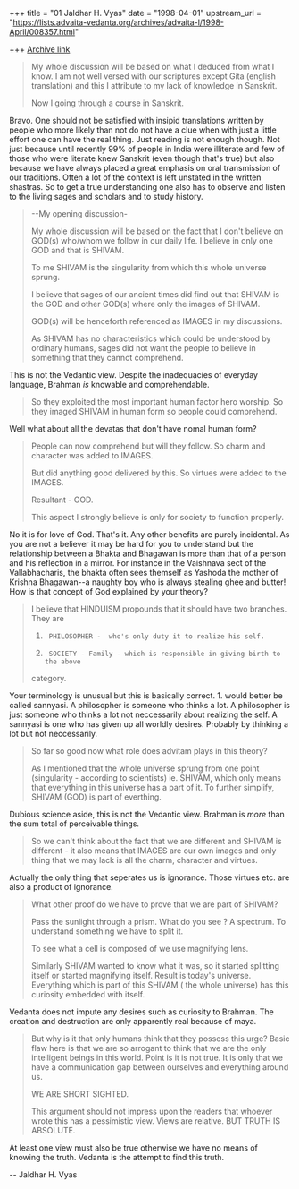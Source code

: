 +++
title = "01 Jaldhar H. Vyas"
date = "1998-04-01"
upstream_url = "https://lists.advaita-vedanta.org/archives/advaita-l/1998-April/008357.html"

+++
[Archive link](https://lists.advaita-vedanta.org/archives/advaita-l/1998-April/008357.html)

> My whole discussion will be based on what I deduced from what I know.  I am
> not well versed with our scriptures except Gita (english translation) and
> this I attribute to my lack of knowledge in Sanskrit.
>
> Now I going through a course in Sanskrit.
>

Bravo.  One should not be satisfied with insipid translations written by
people who more likely than not do not have a clue when with just a little
effort one can have the real thing.  Just reading is not enough though.
Not just because until recently 99% of people in India were illiterate and
few of those who were literate knew Sanskrit (even though that's true) but
also because we have always placed a great emphasis on oral transmission
of our traditions.  Often a lot of the context is left unstated in the
written shastras.  So to get a true understanding one also has to observe
and listen to the living sages and scholars and to study history.

> --My opening discussion-
>
> My whole discussion will be based on the fact that I don't believe on
> GOD(s)  who/whom we follow in our daily life.  I believe in only one GOD
> and that is SHIVAM.
>
> To me SHIVAM is the singularity from which this whole universe sprung.
>
> I believe that sages of our ancient times did find out that SHIVAM is the
> GOD and other GOD(s) where only the images of SHIVAM.
>
> GOD(s) will be henceforth referenced as IMAGES  in my discussions.
>
>
> As SHIVAM has no characteristics which could be understood by ordinary
> humans, sages did not want the people to believe in something that they
> cannot comprehend.

This is not the Vedantic view.  Despite the inadequacies of everyday
language, Brahman _is_ knowable and comprehendable.

>
> So they exploited the most important human factor hero worship.  So they
> imaged SHIVAM in human form so people could comprehend.
>

Well what about all the devatas that don't have nomal human form?

> People can now comprehend but will they follow.  So charm and character was
> added to IMAGES.
>
> But did anything good delivered by this.  So virtues were added to the
> IMAGES.
>
> Resultant - GOD.
>
> This aspect I strongly believe is only for society to function properly.

No it is for love of God.  That's it.  Any other benefits are purely
incidental. As you are not a believer it may be hard for you to understand
but the relationship between a Bhakta and Bhagawan is more than that of a
person and his reflection in a mirror.  For instance in the Vaishnava sect
of the Vallabhacharis, the bhakta often sees themself as Yashoda the
mother of Krishna Bhagawan--a naughty boy who is always stealing ghee and
butter! How is that concept of God explained by your theory?

>I believe that HINDUISM propounds that it should have two branches. They are
>
> 1.      PHILOSOPHER -  who's only duty it to realize his self.
> 2.      SOCIETY - Family - which is responsible in giving birth to the above
> category.
>

Your terminology is unusual but this is basically correct.  1. would
better be called sannyasi.  A philosopher is someone who thinks a lot.  A
philosopher is just someone who thinks a lot not neccessarily about
realizing the self.  A sannyasi is one who has given up all worldly
desires. Probably by thinking a lot but not neccessarily.

> So far so good now what role does advitam plays in this theory?
>
> As I mentioned that the whole universe sprung from one point (singularity -
> according to scientists) ie. SHIVAM, which only means that everything in
> this universe has a part of it.  To further simplify,  SHIVAM (GOD) is part
> of everthing.
>

Dubious science aside, this is not the Vedantic view.  Brahman is _more_
than the sum total of perceivable things.

> So we can't think about the fact that we are different and SHIVAM is
> different - it also means that IMAGES are our own images and only thing
> that we may lack is all the charm, character and virtues.
>

Actually the only thing that seperates us is ignorance.  Those virtues
etc. are also a product of ignorance.

> What other proof do we have to prove that we are part of SHIVAM?
>
> Pass the sunlight through a prism.  What do you see ? A spectrum.  To
> understand something we have to split it.
>
> To see what a cell is composed of we use magnifying lens.
>
> Similarly SHIVAM wanted to know what it was, so it started splitting itself
> or started magnifying itself.  Result is today's universe. Everything which
> is part of this SHIVAM ( the whole universe) has this curiosity embedded
> with itself.

Vedanta does not impute any desires such as curiosity to Brahman.  The
creation and destruction are only apparently real because of maya.

>
> But why is it that only humans think that they possess this urge?  Basic
> flaw here is that we are so arrogant to think that we are the only
> intelligent beings in this world.  Point is it is not true.  It is only
> that we have a communication gap between ourselves and
> everything around us.
>
> WE ARE SHORT SIGHTED.
>
> This argument should not impress upon the readers that whoever wrote this
> has a pessimistic view.  Views are relative.  BUT TRUTH IS ABSOLUTE.
>

At least one view must also be true otherwise we have no means of knowing
the truth.  Vedanta is the attempt to find this truth.

--
Jaldhar H. Vyas <jaldhar at braincells.com>

